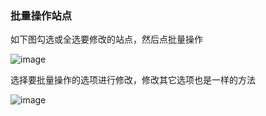 ### 批量操作站点

如下图勾选或全选要修改的站点，然后点批量操作

![image](https://user-images.githubusercontent.com/90588289/135233687-05c6e4cf-29cf-4b15-a5e7-9ce331b57378.png)

选择要批量操作的选项进行修改，修改其它选项也是一样的方法

![image](https://user-images.githubusercontent.com/90588289/133749073-6d02fb87-b732-4b9a-9f97-d7e818d93bab.png)
